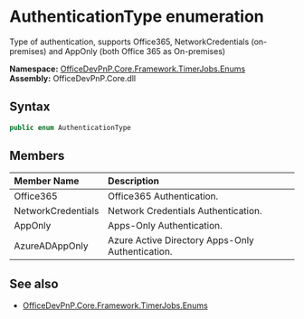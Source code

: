 # AuthenticationType  enumeration
Type of authentication, supports Office365, NetworkCredentials (on-premises) and AppOnly (both Office 365 as On-premises)  

**Namespace:** [OfficeDevPnP.Core.Framework.TimerJobs.Enums](OfficeDevPnP.Core.Framework.TimerJobs.Enums.md)  
**Assembly:** OfficeDevPnP.Core.dll  
## Syntax
```C#
public enum AuthenticationType
```
## Members
|**Member Name**|**Description**|
|:-----|:-----|
| Office365 | Office365 Authentication.
| NetworkCredentials | Network Credentials Authentication.
| AppOnly | Apps-Only Authentication.
| AzureADAppOnly | Azure Active Directory Apps-Only Authentication.

## See also
- [OfficeDevPnP.Core.Framework.TimerJobs.Enums](OfficeDevPnP.Core.Framework.TimerJobs.Enums.md)
